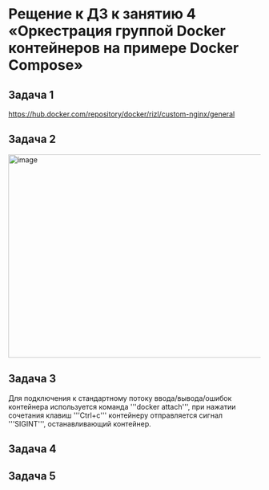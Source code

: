 # Рещение к ДЗ к занятию 4 «Оркестрация группой Docker контейнеров на примере Docker Compose»
## Задача 1
https://hub.docker.com/repository/docker/rizl/custom-nginx/general

## Задача 2
<img width="1328" height="405" alt="image" src="https://github.com/user-attachments/assets/55c0a7b8-9572-4731-9980-3fa9b7045e0e" />


## Задача 3
Для подключения к стандартному потоку ввода/вывода/ошибок контейнера используется команда '''docker attach''', при нажатии сочетания клавиш '''Ctrl+c''' контейнеру отправляется сигнал '''SIGINT''', останавливающий контейнер.

## Задача 4

## Задача 5

